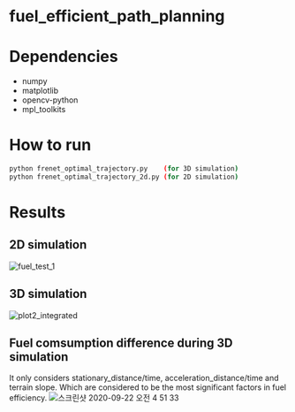 # fuel_efficient_path_planning

# Dependencies
- numpy
- matplotlib
- opencv-python
- mpl_toolkits

# How to run
```bash
python frenet_optimal_trajectory.py    (for 3D simulation)
python frenet_optimal_trajectory_2d.py (for 2D simulation)
```
# Results
## 2D simulation
![fuel_test_1](https://user-images.githubusercontent.com/40379815/100630507-f7fdf680-336d-11eb-8c6d-978caa96cf2a.gif)
## 3D simulation
![plot2_integrated](https://user-images.githubusercontent.com/40379815/100629864-23ccac80-336d-11eb-8d4f-3672e1413d82.gif)
## Fuel comsumption difference during 3D simulation
It only considers stationary_distance/time, acceleration_distance/time and terrain slope. Which are considered to be the most significant factors in fuel efficiency.
![스크린샷 2020-09-22 오전 4 51 33](https://user-images.githubusercontent.com/40379815/100629813-157e9080-336d-11eb-807e-31121649bea2.png)
